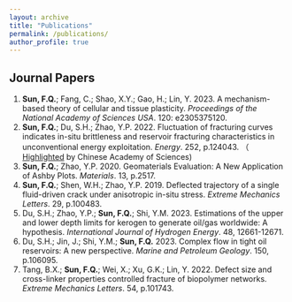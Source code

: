 ```yaml
---
layout: archive
title: "Publications"
permalink: /publications/
author_profile: true
---
```


<!-- {% if author.googlescholar %}
  You can also find my articles on <u><a href="{{author.googlescholar}}">my Google Scholar profile</a>.</u>
{% endif %}

{% include base_path %}

{% for post in site.publications reversed %}
  {% include archive-single.html %}
{% endfor %} -->

## Journal Papers

1. **Sun, F.Q.**; Fang, C.; Shao, X.Y.; Gao, H.; Lin, Y. 2023. A mechanism-based theory of cellular and tissue plasticity. *Proceedings of the National Academy of Sciences USA*. 120: e2305375120.
2. **Sun, F.Q.**; Du, S.H.; Zhao, Y.P. 2022. Fluctuation of fracturing curves indicates in-situ brittleness and reservoir fracturing characteristics in unconventional energy exploitation. *Energy*. 252, p.124043. （<a href="https://www.cas.cn/syky/202205/t20220516_4834822.shtml"> Highlighted</a> by Chinese Academy of Sciences) 
3. **Sun, F.Q.**; Zhao, Y.P. 2020. Geomaterials Evaluation: A New Application of Ashby Plots. *Materials*. 13, p.2517.
4. **Sun, F.Q.**; Shen, W.H.; Zhao, Y.P. 2019. Deflected trajectory of a single fluid-driven crack under anisotropic in-situ stress. *Extreme Mechanics Letters*. 29, p.100483.
5. Du, S.H.; Zhao, Y.P.; **Sun, F.Q.**; Shi, Y.M. 2023. Estimations of the upper and lower depth limits for kerogen to generate oil/gas worldwide: A hypothesis. *International Journal of Hydrogen Energy*. 48, 12661-12671.
6. Du, S.H.; Jin, J.; Shi, Y.M.; **Sun, F.Q.** 2023. Complex flow in tight oil reservoirs: A new perspective. *Marine and Petroleum Geology*. 150, p.106095.
7. Tang, B.X.; **Sun, F.Q.**; Wei, X.; Xu, G.K.; Lin, Y. 2022. Defect size and cross-linker properties controlled fracture of biopolymer networks. *Extreme Mechanics Letters*. 54, p.101743.
